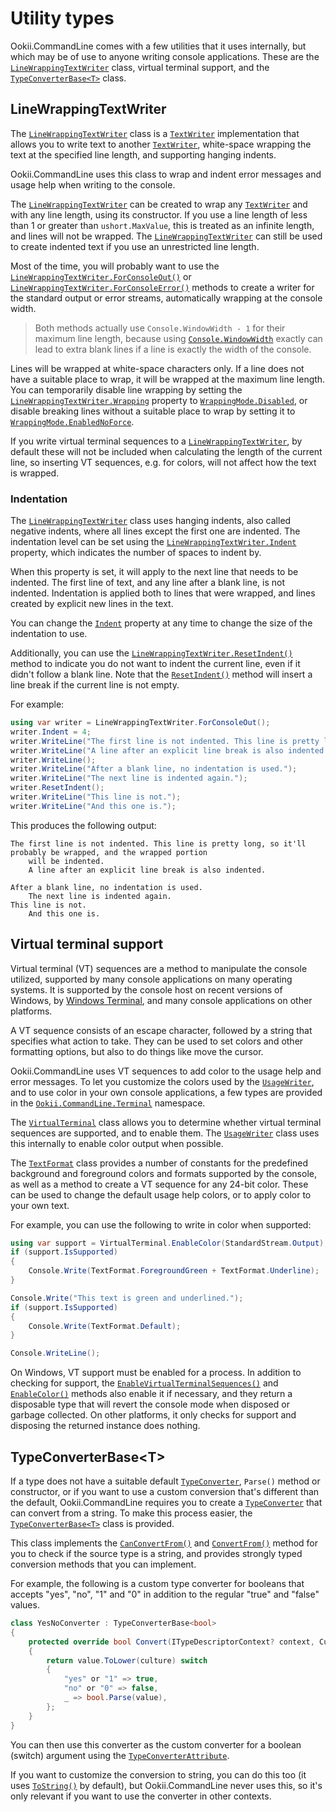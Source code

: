 # Utility types

Ookii.CommandLine comes with a few utilities that it uses internally, but which may be of use to
anyone writing console applications. These are the [`LineWrappingTextWriter`][] class, virtual
terminal support, and the [`TypeConverterBase<T>`][] class.

## LineWrappingTextWriter

The [`LineWrappingTextWriter`][] class is a [`TextWriter`][] implementation that allows you to write
text to another [`TextWriter`][], white-space wrapping the text at the specified line length, and
supporting hanging indents.

Ookii.CommandLine uses this class to wrap and indent error messages and usage help when writing to
the console.

The [`LineWrappingTextWriter`][] can be created to wrap any [`TextWriter`][] and with any line
length, using its constructor. If you use a line length of less than 1 or greater than
`ushort.MaxValue`, this is treated as an infinite length, and lines will not be wrapped. The
[`LineWrappingTextWriter`][] can still be used to create indented text if you use an unrestricted
line length.

Most of the time, you will probably want to use the [`LineWrappingTextWriter.ForConsoleOut()`][] or
[`LineWrappingTextWriter.ForConsoleError()`][] methods to create a writer for the standard output or
error streams, automatically wrapping at the console width.

> Both methods actually use `Console.WindowWidth - 1` for their maximum line length, because using
> [`Console.WindowWidth`][] exactly can lead to extra blank lines if a line is exactly the width of
> the console.

Lines will be wrapped at white-space characters only. If a line does not have a suitable place to
wrap, it will be wrapped at the maximum line length. You can temporarily disable line wrapping by
setting the [`LineWrappingTextWriter.Wrapping`][] property to [`WrappingMode.Disabled`][], or disable
breaking lines without a suitable place to wrap by setting it to [`WrappingMode.EnabledNoForce`][].

If you write virtual terminal sequences to a [`LineWrappingTextWriter`][], by default these will not
be included when calculating the length of the current line, so inserting VT sequences, e.g. for
colors, will not affect how the text is wrapped.

### Indentation

The [`LineWrappingTextWriter`][] class uses hanging indents, also called negative indents, where all
lines except the first one are indented. The indentation level can be set using the
[`LineWrappingTextWriter.Indent`][] property, which indicates the number of spaces to indent by.

When this property is set, it will apply to the next line that needs to be indented. The first line
of text, and any line after a blank line, is not indented. Indentation is applied both to lines that
were wrapped, and lines created by explicit new lines in the text.

You can change the [`Indent`][] property at any time to change the size of the indentation to use.

Additionally, you can use the [`LineWrappingTextWriter.ResetIndent()`][] method to indicate you do not
want to indent the current line, even if it didn't follow a blank line. Note that the [`ResetIndent()`][]
method will insert a line break if the current line is not empty.

For example:

```csharp
using var writer = LineWrappingTextWriter.ForConsoleOut();
writer.Indent = 4;
writer.WriteLine("The first line is not indented. This line is pretty long, so it'll probably be wrapped, and the wrapped portion will be indented.");
writer.WriteLine("A line after an explicit line break is also indented.");
writer.WriteLine();
writer.WriteLine("After a blank line, no indentation is used.");
writer.WriteLine("The next line is indented again.");
writer.ResetIndent();
writer.WriteLine("This line is not.");
writer.WriteLine("And this one is.");
```

This produces the following output:

```text
The first line is not indented. This line is pretty long, so it'll probably be wrapped, and the wrapped portion
    will be indented.
    A line after an explicit line break is also indented.

After a blank line, no indentation is used.
    The next line is indented again.
This line is not.
    And this one is.
```

## Virtual terminal support

Virtual terminal (VT) sequences are a method to manipulate the console utilized, supported by many
console applications on many operating systems. It is supported by the console host on recent
versions of Windows, by [Windows Terminal](https://learn.microsoft.com/windows/terminal/install),
and many console applications on other platforms.

A VT sequence consists of an escape character, followed by a string that specifies what action to
take. They can be used to set colors and other formatting options, but also to do things like move
the cursor.

Ookii.CommandLine uses VT sequences to add color to the usage help and error messages. To let you
customize the colors used by the [`UsageWriter`][], and to use color in your own console
applications, a few types are provided in the [`Ookii.CommandLine.Terminal`][] namespace.

The [`VirtualTerminal`][] class allows you to determine whether virtual terminal sequences are
supported, and to enable them. The [`UsageWriter`][] class uses this internally to enable color output
when possible.

The [`TextFormat`][] class provides a number of constants for the predefined background and foreground
colors and formats supported by the console, as well as a method to create a VT sequence for any
24-bit color. These can be used to change the default usage help colors, or to apply color to your
own text.

For example, you can use the following to write in color when supported:

```csharp
using var support = VirtualTerminal.EnableColor(StandardStream.Output);
if (support.IsSupported)
{
    Console.Write(TextFormat.ForegroundGreen + TextFormat.Underline);
}

Console.Write("This text is green and underlined.");
if (support.IsSupported)
{
    Console.Write(TextFormat.Default);
}

Console.WriteLine();
```

On Windows, VT support must be enabled for a process. In addition to checking for support, the
[`EnableVirtualTerminalSequences()`][] and [`EnableColor()`][] methods also enable it if necessary,
and they return a disposable type that will revert the console mode when disposed or garbage
collected. On other platforms, it only checks for support and disposing the returned instance does
nothing.

## TypeConverterBase\<T>

If a type does not have a suitable default [`TypeConverter`][], `Parse()` method or constructor, or if
you want to use a custom conversion that's different than the default, Ookii.CommandLine requires
you to create a [`TypeConverter`][] that can convert from a string. To make this process easier, the
[`TypeConverterBase<T>`][] class is provided.

This class implements the [`CanConvertFrom()`][] and [`ConvertFrom()`][] method for you to check if the source
type is a string, and provides strongly typed conversion methods that you can implement.

For example, the following is a custom type converter for booleans that accepts "yes", "no", "1" and
"0" in addition to the regular "true" and "false" values.

```csharp
class YesNoConverter : TypeConverterBase<bool>
{
    protected override bool Convert(ITypeDescriptorContext? context, CultureInfo? culture, string value)
    {
        return value.ToLower(culture) switch
        {
            "yes" or "1" => true,
            "no" or "0" => false,
            _ => bool.Parse(value),
        };
    }
}
```

You can then use this converter as the custom converter for a boolean (switch) argument using the
[`TypeConverterAttribute`][].

If you want to customize the conversion to string, you can do this too (it uses [`ToString()`][] by
default), but Ookii.CommandLine never uses this, so it's only relevant if you want to use the
converter in other contexts.

[`CanConvertFrom()`]: https://www.ookii.org/docs/commandline-3.1/html/M_Ookii_CommandLine_TypeConverterBase_1_CanConvertFrom.htm
[`Console.WindowWidth`]: https://learn.microsoft.com/dotnet/api/system.console.windowwidth
[`ConvertFrom()`]: https://www.ookii.org/docs/commandline-3.1/html/M_Ookii_CommandLine_TypeConverterBase_1_ConvertFrom.htm
[`EnableColor()`]: https://www.ookii.org/docs/commandline-3.1/html/M_Ookii_CommandLine_Terminal_VirtualTerminal_EnableColor.htm
[`EnableVirtualTerminalSequences()`]: https://www.ookii.org/docs/commandline-3.1/html/M_Ookii_CommandLine_Terminal_VirtualTerminal_EnableVirtualTerminalSequences.htm
[`Indent`]: https://www.ookii.org/docs/commandline-3.1/html/P_Ookii_CommandLine_LineWrappingTextWriter_Indent.htm
[`LineWrappingTextWriter.ForConsoleError()`]: https://www.ookii.org/docs/commandline-3.1/html/M_Ookii_CommandLine_LineWrappingTextWriter_ForConsoleError.htm
[`LineWrappingTextWriter.ForConsoleOut()`]: https://www.ookii.org/docs/commandline-3.1/html/M_Ookii_CommandLine_LineWrappingTextWriter_ForConsoleOut.htm
[`LineWrappingTextWriter.Indent`]: https://www.ookii.org/docs/commandline-3.1/html/P_Ookii_CommandLine_LineWrappingTextWriter_Indent.htm
[`LineWrappingTextWriter.ResetIndent()`]: https://www.ookii.org/docs/commandline-3.1/html/M_Ookii_CommandLine_LineWrappingTextWriter_ResetIndent.htm
[`LineWrappingTextWriter`]: https://www.ookii.org/docs/commandline-3.1/html/T_Ookii_CommandLine_LineWrappingTextWriter.htm
[`Ookii.CommandLine.Terminal`]: https://www.ookii.org/docs/commandline-3.1/html/N_Ookii_CommandLine_Terminal.htm
[`ResetIndent()`]: https://www.ookii.org/docs/commandline-3.1/html/M_Ookii_CommandLine_LineWrappingTextWriter_ResetIndent.htm
[`TextFormat`]: https://www.ookii.org/docs/commandline-3.1/html/T_Ookii_CommandLine_Terminal_TextFormat.htm
[`TextWriter`]: https://learn.microsoft.com/dotnet/api/system.io.textwriter
[`ToString()`]: https://learn.microsoft.com/dotnet/api/system.object.tostring
[`TypeConverter`]: https://learn.microsoft.com/dotnet/api/system.componentmodel.typeconverter
[`TypeConverterAttribute`]: https://learn.microsoft.com/dotnet/api/system.componentmodel.typeconverterattribute
[`TypeConverterBase<T>`]: https://www.ookii.org/docs/commandline-3.1/html/T_Ookii_CommandLine_TypeConverterBase_1.htm
[`UsageWriter`]: https://www.ookii.org/docs/commandline-3.1/html/T_Ookii_CommandLine_UsageWriter.htm
[`VirtualTerminal`]: https://www.ookii.org/docs/commandline-3.1/html/T_Ookii_CommandLine_Terminal_VirtualTerminal.htm
[`LineWrappingTextWriter.Wrapping`]: https://www.ookii.org/docs/commandline-3.1/html/P_Ookii_CommandLine_LineWrappingTextWriter_Wrapping.htm
[`WrappingMode.Disabled`]: https://www.ookii.org/docs/commandline-3.1/html/T_Ookii_CommandLine_WrappingMode.htm
[`WrappingMode.EnabledNoForce`]: https://www.ookii.org/docs/commandline-3.1/html/T_Ookii_CommandLine_WrappingMode.htm
